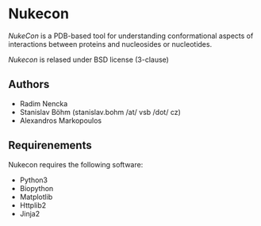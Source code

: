 # Nukecon

*NukeCon* is a PDB-based tool for understanding conformational aspects of
interactions between proteins and nucleosides or nucleotides.

*Nukecon* is relased under BSD license (3-clause)

## Authors

* Radim Nencka
* Stanislav Böhm (stanislav.bohm /at/ vsb  /dot/ cz)
* Alexandros Markopoulos

## Requirenements

Nukecon requires the following software:

* Python3
* Biopython
* Matplotlib
* Httplib2
* Jinja2

